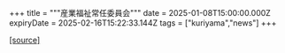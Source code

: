 +++
title = """産業福祉常任委員会"""
date = 2025-01-08T15:00:00.000Z
expiryDate = 2025-02-16T15:22:33.144Z
tags = ["kuriyama","news"]
+++


[[source]](https://www.town.kuriyama.hokkaido.jp/site/gikai/29932.html)

